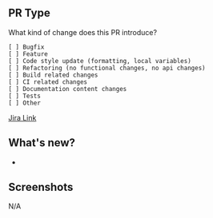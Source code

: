 ## PR Type
What kind of change does this PR introduce?
```
[ ] Bugfix
[ ] Feature
[ ] Code style update (formatting, local variables)
[ ] Refactoring (no functional changes, no api changes)
[ ] Build related changes
[ ] CI related changes
[ ] Documentation content changes
[ ] Tests
[ ] Other
```
[Jira Link](https://xsolve.atlassian.net/browse/PROJECT_KEY)

## What's new?
-

## Screenshots
N/A